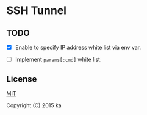 # SSH Tunnel

## TODO

- [x] Enable to specify IP address white list via env var.
- [ ] Implement `params[:cmd]` white list.


## License

[MIT](http://opensource.org/licenses/MIT)

Copyright (C) 2015 ka
